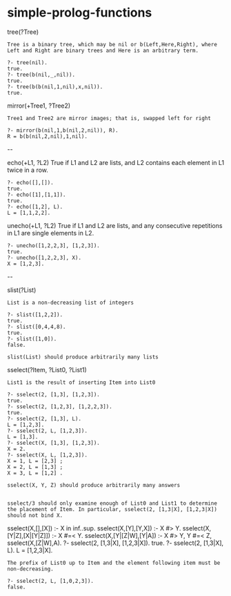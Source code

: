 # simple-prolog-functions


tree(?Tree)

	Tree is a binary tree, which may be nil or b(Left,Here,Right), where
	Left and Right are binary trees and Here is an arbitrary term.
	
	?- tree(nil).
	true.
	?- tree(b(nil,_,nil)).
	true.
	?- tree(b(b(nil,1,nil),x,nil)).
	true.

mirror(+Tree1, ?Tree2)

	Tree1 and Tree2 are mirror images; that is, swapped left for right
	
	?- mirror(b(nil,1,b(nil,2,nil)), R).
	R = b(b(nil,2,nil),1,nil).

--

echo(+L1, ?L2)
	True if L1 and L2 are lists, and L2 contains each element in L1
	twice in a row.
	
	?- echo([],[]).
	true.
	?- echo([1],[1,1]).
	true.
	?- echo([1,2], L).
	L = [1,1,2,2].

unecho(+L1, ?L2)
	True if L1 and L2 are lists, and any consecutive repetitions in L1 are
	single elements in L2.
	
	?- unecho([1,2,2,3], [1,2,3]).
	true.
	?- unecho([1,2,2,3], X).
	X = [1,2,3].

--


slist(?List)

	List is a non-decreasing list of integers
	
	?- slist([1,2,2]).
	true.
	?- slist([0,4,4,8).
	true.
	?- slist([1,0]).
	false.

	slist(List) should produce arbitrarily many lists

sselect(?Item, ?List0, ?List1)

	List1 is the result of inserting Item into List0
	
	?- sselect(2, [1,3], [1,2,3]).
	true.
	?- sselect(2, [1,2,3], [1,2,2,3]).
	true.
	?- sselect(2, [1,3], L).
	L = [1,2,3].
	?- sselect(2, L, [1,2,3]).
	L = [1,3].
	?- sselect(X, [1,3], [1,2,3]).
	X = 2.
	?- sselect(X, L, [1,2,3]).
	X = 1, L = [2,3] ;
	X = 2, L = [1,3] ;
	X = 3, L = [1,2] .
	
	sselect(X, Y, Z) should produce arbitrarily many answers
	
	
	sselect/3 should only examine enough of List0 and List1 to determine
	the placement of Item. In particular, sselect(2, [1,3|X], [1,2,3|X])
	should not bind X.
	
sselect(X,[],[X]) :- X in inf..sup.
sselect(X,[Y],[Y,X]) :- X #> Y.
sselect(X,[Y|Z],[X|[Y|Z]]) :- X #=< Y.
sselect(X,[Y|[Z|W],[Y|A]) :- X #> Y, Y #=< Z, sselect(X,[Z|W],A).
	?- sselect(2, [1,3|X], [1,2,3|X]).
	true.
	?- sselect(2, [1,3|X], L).
	L = [1,2,3|X].
	
	The prefix of List0 up to Item and the element following item must be
	non-decreasing.

	?- sselect(2, L, [1,0,2,3]).
	false.
